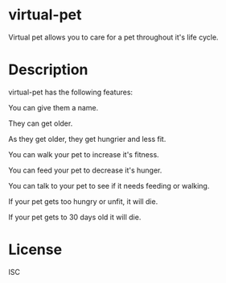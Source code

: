 # virtual-pet
Virtual pet allows you to care for a pet throughout it's life cycle.


# Description

virtual-pet has the following features:

You can give them a name.

They can get older.

As they get older, they get hungrier and less fit.

You can walk your pet to increase it's fitness. 

You can feed your pet to decrease it's hunger.

You can talk to your pet to see if it needs feeding or walking.

If your pet gets too hungry or unfit, it will die.

If your pet gets to 30 days old it will die.

# License

ISC